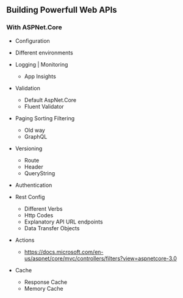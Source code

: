 ## Building Powerfull Web APIs
### With ASPNet.Core


- Configuration

- Different environments

- Logging | Monitoring
    - App Insights

- Validation
    - Default AspNet.Core
    - Fluent Validator

- Paging Sorting Filtering
    - Old way
    - GraphQL

- Versioning
    - Route
    - Header
    - QueryString

- Authentication

- Rest Config
    - Different Verbs
    - Http Codes
    - Explanatory API URL endpoints
    - Data Transfer Objects

- Actions
    - https://docs.microsoft.com/en-us/aspnet/core/mvc/controllers/filters?view=aspnetcore-3.0

- Cache
    - Response Cache
    - Memory Cache


